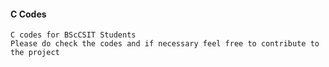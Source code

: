 #### C Codes
```
C codes for BScCSIT Students
Please do check the codes and if necessary feel free to contribute to the project
````
